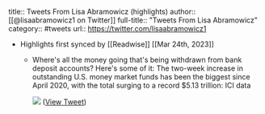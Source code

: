 title:: Tweets From Lisa Abramowicz (highlights)
author:: [[@lisaabramowicz1 on Twitter]]
full-title:: "Tweets From Lisa Abramowicz"
category:: #tweets
url:: https://twitter.com/lisaabramowicz1

- Highlights first synced by [[Readwise]] [[Mar 24th, 2023]]
	- Where's all the money going that's being withdrawn from bank deposit accounts? Here's some of it: The two-week increase in outstanding U.S. money market funds has been the biggest since April 2020, with the total surging to a record $5.13 trillion: ICI data 
	  
	  ![](https://pbs.twimg.com/media/Fr740-2WAAMSZDD.jpg) ([View Tweet](https://twitter.com/lisaabramowicz1/status/1639021310339862528))